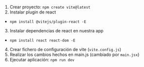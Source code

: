 1. Crear proyecto: `npm create vite@latest`
2. Instalar plugin de react
 - `npm install @vitejs/plugin-react -E`
3. Instalar dependencias de react en nuestra app
 - `npm install react react-dom -E`
4. Crear fichero de configuración de vite (`vite.config.js`)
5. Realizar los cambios hechos en main.js (cambiado por `main.jsx`)
6. Ejecutar aplicación: `npm run dev`
